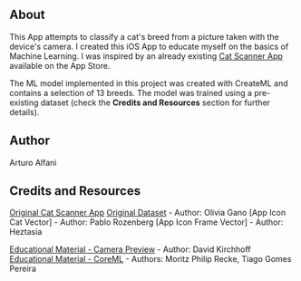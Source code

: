 ## About

This App attempts to classify a cat's breed from a picture taken with the device's camera.
I created this iOS App to educate myself on the basics of Machine Learning. I was inspired by an already existing [Cat Scanner App](https://apps.apple.com/us/app/cat-scanner/id1447491786) available on the App Store.

The ML model implemented in this project was created with CreateML and contains a selection of 13 breeds. The model was trained using a pre-existing dataset (check the **Credits and Resources** section for further details).

## Author

Arturo Alfani

## Credits and Resources

[Original Cat Scanner App](https://apps.apple.com/us/app/cat-scanner/id1447491786)
[Original Dataset](https://www.kaggle.com/datasets/shawngano/gano-cat-breed-image-collection) - Author: Olivia Gano
[App Icon Cat Vector] - Author: Pablo Rozenberg
[App Icon Frame Vector] - Author: Heztasia

[Educational Material - Camera Preview](https://www.neuralception.com) - Author: David Kirchhoff
[Educational Material - CoreML](https://www.createwithswift.com/core-ml-explained-apples-machine-learning-framework/) - Authors: Moritz Philip Recke, Tiago Gomes Pereira



